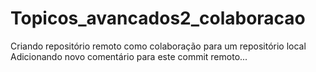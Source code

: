 # Topicos_avancados2_colaboracao
Criando repositório remoto como colaboração para um repositório local
Adicionando novo comentário para este commit remoto... 
